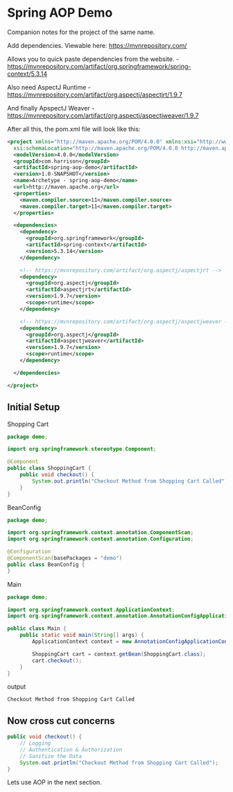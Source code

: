 # Spring AOP Demo

Companion notes for the project of the same name.

Add dependencies. Viewable here: https://mvnrepository.com/

Allows you to quick paste dependencies from the website. - https://mvnrepository.com/artifact/org.springframework/spring-context/5.3.14

Also need AspectJ Runtime - https://mvnrepository.com/artifact/org.aspectj/aspectjrt/1.9.7

And finally ApspectJ Weaver - https://mvnrepository.com/artifact/org.aspectj/aspectjweaver/1.9.7

After all this, the pom.xml file will look like this:

```xml
<project xmlns="http://maven.apache.org/POM/4.0.0" xmlns:xsi="http://www.w3.org/2001/XMLSchema-instance"
  xsi:schemaLocation="http://maven.apache.org/POM/4.0.0 http://maven.apache.org/maven-v4_0_0.xsd">
  <modelVersion>4.0.0</modelVersion>
  <groupId>com.harrison</groupId>
  <artifactId>spring-aop-demo</artifactId>
  <version>1.0-SNAPSHOT</version>
  <name>Archetype - spring-aop-demo</name>
  <url>http://maven.apache.org</url>
  <properties>
    <maven.compiler.source>11</maven.compiler.source>
    <maven.compiler.target>11</maven.compiler.target>
  </properties>

  <dependencies>
    <dependency>
      <groupId>org.springframework</groupId>
      <artifactId>spring-context</artifactId>
      <version>5.3.14</version>
    </dependency>

    <!-- https://mvnrepository.com/artifact/org.aspectj/aspectjrt -->
    <dependency>
      <groupId>org.aspectj</groupId>
      <artifactId>aspectjrt</artifactId>
      <version>1.9.7</version>
      <scope>runtime</scope>
    </dependency>

    <!-- https://mvnrepository.com/artifact/org.aspectj/aspectjweaver -->
    <dependency>
      <groupId>org.aspectj</groupId>
      <artifactId>aspectjweaver</artifactId>
      <version>1.9.7</version>
      <scope>runtime</scope>
    </dependency>

  </dependencies>

</project>

```

## Initial Setup

Shopping Cart
```java
package demo;

import org.springframework.stereotype.Component;

@Component
public class ShoppingCart {
    public void checkout() {
        System.out.println("Checkout Method from Shopping Cart Called");
    }
}

```

BeanConfig
```java
package demo;

import org.springframework.context.annotation.ComponentScan;
import org.springframework.context.annotation.Configuration;

@Configuration
@ComponentScan(basePackages = "demo")
public class BeanConfig {
}

```

Main
```java
package demo;

import org.springframework.context.ApplicationContext;
import org.springframework.context.annotation.AnnotationConfigApplicationContext;

public class Main {
    public static void main(String[] args) {
        ApplicationContext context = new AnnotationConfigApplicationContext(BeanConfig.class);

        ShoppingCart cart = context.getBean(ShoppingCart.class);
        cart.checkout();
    }
}

```

output
```
Checkout Method from Shopping Cart Called
```

## Now cross cut concerns

```java
public void checkout() {
    // Logging
    // Authentication & Authorization
    // Sanitize the Data
    System.out.println("Checkout Method from Shopping Cart Called");
}
```

Lets use AOP in the next section.

